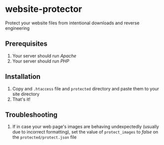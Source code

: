 # website-protector
Protect your website files from intentional downloads and reverse engineering

## Prerequisites
1. Your server should run *Apache*
2. Your server should run *PHP*

## Installation
1. Copy and `.htaccess` file and `protected` directory and paste them to your site directory
2. That's it!

## Troubleshooting
1. If in case your web page's images are behaving undexpectedly (usually due to incorrect formatting), set the value of `protect_images` to *false* on the `protected/protect.json` file

